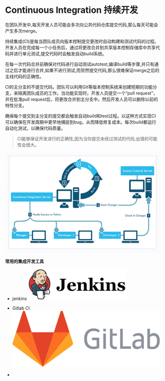 # Continuous Integration 持续开发

在团队开发中,每天开发人员可能会多次向公共代码仓库提交代码,那么每天可能会产生多次merge。

持续集成\(CI\)是每当团队成员向版本控制提交更改时自动构建和测试代码的过程。开发人员在完成每一个小任务后，通过将更改合并到共享版本控制存储库中共享代码并进行单元测试,提交代码时会触发自动build系统。

在每一次代码合并前确保对代码进行自动测试autotest,编译build等步骤,并只有通过之后才能进行合并,如果不进行测试,而贸然提交代码,那么很难保证merge之后的主线代码的正确性。

CI的主分支的不提交代码。团队可以利用Git等版本控制系统来创建短期的功能分支，来隔离团队成员的工作。当功能实现时，开发人员提交一个“pull request”，并在批准pull request后，将更改合并到主分支中。然后开发人员可以删除以前的特性分支。

确保每个提交到主分支的提交都会触发自动build和test过程。以这种方式实现CI可以确保在开发周期中更早地捕捉到bug，从而降低修复成本。每次build都运行自动化测试，以确保代码质量。

> CI能够保证开发进行的正确性,因为当你提交未经过测试的代码,出错的可能性会很大。

![](/assets/CI.png)

**常用的集成开发工具**

* jenkins ![](/assets/jenkins-logo-text-768x247.png)

* Gitlab CI ![](/assets/wm_no_bg-768x291.png)

* 


